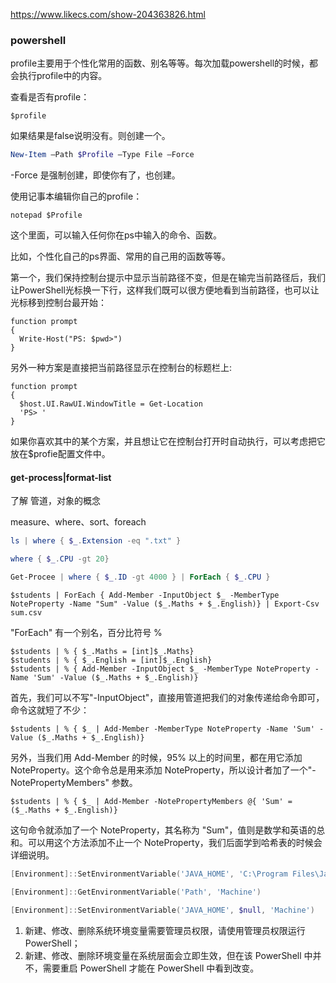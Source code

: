 https://www.likecs.com/show-204363826.html

### powershell

profile主要用于个性化常用的函数、别名等等。每次加载powershell的时候，都会执行profile中的内容。

查看是否有profile：

```
$profile
```

如果结果是false说明没有。则创建一个。

```powershell
New-Item –Path $Profile –Type File –Force
```

-Force 是强制创建，即使你有了，也创建。

使用记事本编辑你自己的profile：

```
notepad $Profile
```

这个里面，可以输入任何你在ps中输入的命令、函数。

比如，个性化自己的ps界面、常用的自己用的函数等等。

第一个，我们保持控制台提示中显示当前路径不变，但是在输完当前路径后，我们让PowerShell光标换一下行，这样我们既可以很方便地看到当前路径，也可以让光标移到控制台最开始：

```
function prompt
{
  Write-Host("PS: $pwd>")
}
```

另外一种方案是直接把当前路径显示在控制台的标题栏上:

```
function prompt
{
  $host.UI.RawUI.WindowTitle = Get-Location
  'PS> '
}
```

如果你喜欢其中的某个方案，并且想让它在控制台打开时自动执行，可以考虑把它放在$profie配置文件中。

#### get-process|format-list

了解 管道，对象的概念

measure、where、sort、foreach

```powershell
ls | where { $_.Extension -eq ".txt" }
```

```powershell
where { $_.CPU -gt 20}
```

```powershell
Get-Procee | where { $_.ID -gt 4000 } | ForEach { $_.CPU }
```

```text
$students | ForEach { Add-Member -InputObject $_ -MemberType NoteProperty -Name "Sum" -Value ($_.Maths + $_.English)} | Export-Csv sum.csv
```

"ForEach" 有一个别名，百分比符号 %

```text
$students | % { $_.Maths = [int]$_.Maths}
$students | % { $_.English = [int]$_.English}
$students | % { Add-Member -InputObject $_ -MemberType NoteProperty -Name 'Sum' -Value ($_.Maths + $_.English)}
```

首先，我们可以不写"-InputObject"，直接用管道把我们的对象传递给命令即可，命令这就短了不少：

```text
$students | % { $_ | Add-Member -MemberType NoteProperty -Name 'Sum' -Value ($_.Maths + $_.English)}
```

另外，当我们用 Add-Member 的时候，95% 以上的时间里，都在用它添加 NoteProperty。这个命令总是用来添加 NoteProperty，所以设计者加了一个"-NotePropertyMembers" 参数。

```text
$students | % { $_ | Add-Member -NotePropertyMembers @{ 'Sum' = ($_.Maths + $_.English)}
```

这句命令就添加了一个 NoteProperty，其名称为 "Sum"，值则是数学和英语的总和。可以用这个方法添加不止一个 NoteProperty，我们后面学到哈希表的时候会详细说明。

```powershell
[Environment]::SetEnvironmentVariable('JAVA_HOME', 'C:\Program Files\Java\jdk-11.0.13' , 'Machine')
```

```powershell
[Environment]::GetEnvironmentVariable('Path', 'Machine')
```

```powershell
[Environment]::SetEnvironmentVariable('JAVA_HOME', $null, 'Machine')
```

1. 新建、修改、删除系统环境变量需要管理员权限，请使用管理员权限运行 PowerShell；
2. 新建、修改、删除环境变量在系统层面会立即生效，但在该 PowerShell 中并不，需要重启 PowerShell 才能在 PowerShell 中看到改变。

